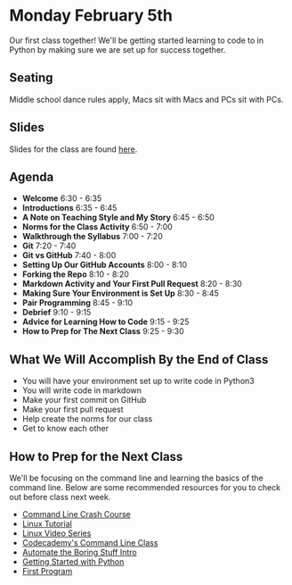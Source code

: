 # Monday February 5th
Our first class together! We'll be getting started learning to code to in Python by making sure we are set up for success together.

## Seating
Middle school dance rules apply, Macs sit with Macs and PCs sit with PCs.

## Slides
Slides for the class are found [here](http://jessicagarson.com/NYU-Intro-to-Python-06-06-2018).

## Agenda
- **Welcome** 6:30 - 6:35
- **Introductions** 6:35 - 6:45
- **A Note on Teaching Style and My Story** 6:45 - 6:50
- **Norms for the Class Activity** 6:50 - 7:00
- **Walkthrough the Syllabus** 7:00 - 7:20
- **Git** 7:20 - 7:40
- **Git vs GitHub** 7:40 - 8:00
- **Setting Up Our GitHub Accounts** 8:00 - 8:10
- **Forking the Repo** 8:10 - 8:20
- **Markdown Activity and Your First Pull Request** 8:20 - 8:30
- **Making Sure Your Environment is Set Up** 8:30 - 8:45
- **Pair Programming** 8:45 - 9:10
- **Debrief** 9:10 - 9:15  
- **Advice for Learning How to Code** 9:15 - 9:25
- **How to Prep for The Next Class** 9:25 - 9:30

## What We Will Accomplish By the End of Class
- You will have your environment set up to write code in Python3
- You will write code in markdown
- Make your first commit on GitHub
- Make your first pull request
- Help create the norms for our class
- Get to know each other

## How to Prep for the Next Class
We'll be focusing on the command line and learning the basics of the command line. Below are some recommended resources for you to check out before class next week.

- [Command Line Crash Course](https://learnpythonthehardway.org/book/appendixa.html)
- [Linux Tutorial](https://ryanstutorials.net/linuxtutorial/)
- [Linux Video Series](https://www.youtube.com/watch?v=sYwr0HMudRg&list=PLlpCYzlw8-CagGcorCV2DCdnkS9IAU9Ab)
- [Codecademy's Command Line Class](https://www.codecademy.com/learn/learn-the-command-line)
- [Automate the Boring Stuff Intro](https://automatetheboringstuff.com/chapter0/)
- [Getting Started with Python](http://thepythonguru.com/getting-started-with-python/)
- [First Program](https://learnpythonthehardway.org/python3/ex1.html)
